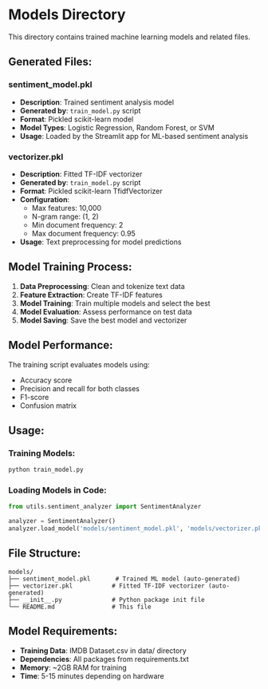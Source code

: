 # Models Directory

This directory contains trained machine learning models and related files.

## Generated Files:

### sentiment_model.pkl
- **Description**: Trained sentiment analysis model
- **Generated by**: `train_model.py` script
- **Format**: Pickled scikit-learn model
- **Model Types**: Logistic Regression, Random Forest, or SVM
- **Usage**: Loaded by the Streamlit app for ML-based sentiment analysis

### vectorizer.pkl
- **Description**: Fitted TF-IDF vectorizer
- **Generated by**: `train_model.py` script
- **Format**: Pickled scikit-learn TfidfVectorizer
- **Configuration**:
  - Max features: 10,000
  - N-gram range: (1, 2)
  - Min document frequency: 2
  - Max document frequency: 0.95
- **Usage**: Text preprocessing for model predictions

## Model Training Process:

1. **Data Preprocessing**: Clean and tokenize text data
2. **Feature Extraction**: Create TF-IDF features
3. **Model Training**: Train multiple models and select the best
4. **Model Evaluation**: Assess performance on test data
5. **Model Saving**: Save the best model and vectorizer

## Model Performance:

The training script evaluates models using:
- Accuracy score
- Precision and recall for both classes
- F1-score
- Confusion matrix

## Usage:

### Training Models:
```bash
python train_model.py
```

### Loading Models in Code:
```python
from utils.sentiment_analyzer import SentimentAnalyzer

analyzer = SentimentAnalyzer()
analyzer.load_model('models/sentiment_model.pkl', 'models/vectorizer.pkl')
```

## File Structure:
```
models/
├── sentiment_model.pkl       # Trained ML model (auto-generated)
├── vectorizer.pkl           # Fitted TF-IDF vectorizer (auto-generated)
├── __init__.py              # Python package init file
└── README.md                # This file
```

## Model Requirements:

- **Training Data**: IMDB Dataset.csv in data/ directory
- **Dependencies**: All packages from requirements.txt
- **Memory**: ~2GB RAM for training
- **Time**: 5-15 minutes depending on hardware